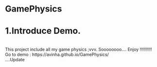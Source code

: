 # GamePhysics
<h1>1.Introduce Demo.</h1> </br>
This project include all my game physics ;vvv. Soooooooo.... Enjoy !!!!!!!!!!</br>
Go to demo : https://avinha.github.io/GamePhysics/  </br>
....Update
